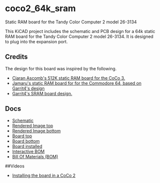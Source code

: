 # coco2_64k_sram
Static RAM board for the Tandy Color Computer 2 model 26-3134

This KiCAD project includes the schematic and PCB design for a 64k static RAM board for the
Tandy Color Computer 2 model 26-3134. It is designed to plug into the expansion port.

## Credits
The design for this board was inspired by the following.
- [Ciaran Ascomb's 512K static RAM board for the CoCo 3.](https://gitlab.com/sixxie/cc3-512k)
- [Jamaru's static RAM board for for the Commodore 64, based on Garrit4's design](https://github.com/jamarju/c64-sram)
- [Garrit4's SRAM board design.](https://www.lemon64.com/forum/viewtopic.php?p=773935#773935)


## Docs
- [Schematic](https://github.com/qbancoffee/coco2_64k_sram/blob/main/pdfs/schematic.pdf)
- [Rendered Image top](https://github.com/qbancoffee/coco2_64k_sram/blob/main/images/board_top_rendered.png)
- [Rendered Image bottom](https://github.com/qbancoffee/coco2_64k_sram/blob/main/images/board_bottom_rendered.png)
- [Board top](https://github.com/qbancoffee/coco2_64k_sram/blob/main/images/board_top.jpg)
- [Board bottom](https://github.com/qbancoffee/coco2_64k_sram/blob/main/images/board_bottom.jpg)
- [Board installed](https://github.com/qbancoffee/coco2_64k_sram/blob/main/images/board_installed.jpg)
- [Interactive BOM](https://htmlpreview.github.io/?https://github.com/qbancoffee/coco2_64k_sram/blob/main/bom/ibom.html)
- [Bill Of Materials (BOM)](https://github.com/qbancoffee/coco2_64k_sram/blob/main/bom/bom.csv)

##Videos
- [Installing the board in a CoCo 2](https://youtu.be/qNmRELRTp34)
